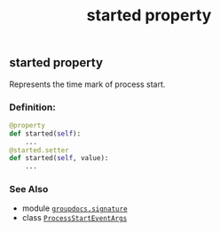 ﻿---
title: started property
second_title: GroupDocs.Signature for Python via .NET API References
description: 
type: docs
url: /python-net/groupdocs.signature/processstarteventargs/started/
is_root: false
weight: 30
---

## started property


Represents the time mark of process start.
### Definition:
```python
@property
def started(self):
    ...
@started.setter
def started(self, value):
    ...
```

### See Also
* module [`groupdocs.signature`](../../)
* class [`ProcessStartEventArgs`](/signature/python-net/groupdocs.signature/processstarteventargs)
